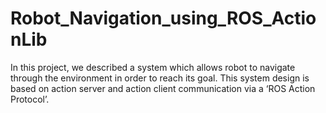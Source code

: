 # Robot_Navigation_using_ROS_ActionLib
In this project, we described a system which allows robot to navigate through the environment in order to reach its goal. This system design is based on action server and action client communication via a ‘ROS Action Protocol’. 
